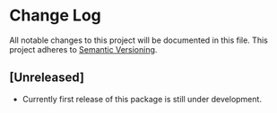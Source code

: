 # Change Log
All notable changes to this project will be documented in this file.
This project adheres to [Semantic Versioning](http://semver.org/).

## [Unreleased]
- Currently first release of this package is still under development.